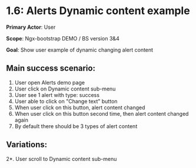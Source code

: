 1.6: Alerts Dynamic content example
=========================
**Primary Actor**: User

**Scope**: Ngx-bootstrap DEMO / BS version 3&4

**Goal**: Show user example of dynamic changing alert content

Main success scenario:
----------------------
1. User open Alerts demo page
2. User click on Dynamic content sub-menu
3. User see 1 alert with type: success
4. User able to click on "Change text" button
5. When user click on this button, alert content changed
6. When user click on this button second time, then alert content changed again
7. By default there should be 3 types of alert content

Variations:
-----------
2*. User scroll to Dynamic content sub-menu
